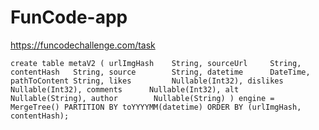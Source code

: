 # FunCode-app
https://funcodechallenge.com/task

`
create table metaV2
(
    urlImgHash    String,
    sourceUrl     String,
    contentHash   String,
    source        String,
    datetime      DateTime,
    pathToContent String,
    likes         Nullable(Int32),
    dislikes      Nullable(Int32),
    comments      Nullable(Int32),
    alt           Nullable(String),
    author        Nullable(String)
)
    engine = MergeTree() PARTITION BY toYYYYMM(datetime) ORDER BY (urlImgHash, contentHash);
`
